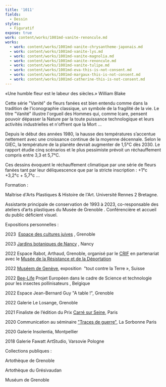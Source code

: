 ```yaml
---
title: '1011'
fields:
  - Dessin
styles:
  - Figuratif
expose: true
work: content/works/1001md-vanite-renoncule.md
works:
  - work: content/works/1001md-vanite-chrysantheme-japonais.md
  - work: content/works/1001md-vanite-lys.md
  - work: content/works/1001md-vanite-magnolia.md
  - work: content/works/1001md-vanite-renoncule.md
  - work: content/works/1001md-vanite-tulipe.md
  - work: content/works/1001md-eva-this-is-not-consent.md
  - work: content/works/1001md-margaux-this-is-not-consent.md
  - work: content/works/1001md-catherine-this-is-not-consent.md
---
```


«Une humble fleur est le labeur des siècles.» William Blake 

Cette série "Vanité" de fleurs fanées est bien entendu comme dans la tradition de l'iconographie classique, un symbole de la fragilité de la vie. Le titre "Vanité" illustre l'orgueil des Hommes qui, comme Icare, pensent pouvoir dépasser la Nature par la toute puissance technologique et leurs activités industrielles et n'offrent que la Mort ...

Depuis le début des années 1980, la hausse des températures s’accentue nettement avec une croissance continue de la moyenne décennale. Selon le GIEC, la température de la planète devrait augmenter de 1,5°C dès 2030. Le rapport étudie cinq scénarios et le plus pessimiste prévoit un réchauffement compris entre 3,3 et 5,7°C.

Ces dessins évoquent le réchauffement climatique par une série de fleurs fanées tant par leur déliquescence que par la stricte inscription : +1°c +3,2°c + 5,7°c ...

Formation :

Maîtrise d'Arts Plastiques & Histoire de l'Art. Université Rennes 2 Bretagne. 

Assistante principale de conservation de 1993 à 2023, co-responsable des ateliers d’arts plastiques du Musée de Grenoble . Conférencière et accueil du public déficient visuel.

Expositions personnelles :

2023  [Espace des cultures juives](https://www.facebook.com/ecjgrenoble) , Grenoble

2023 [Jardins botaniques de Nancy](https://www.jardinbotaniquedenancy.eu/jardin-botanique-jean-marie-pelt/details/news/vanite) , Nancy

2022 Espace Rabot, Arthaud, Grenoble, organisé par le [CRIF](http://www.crif.org/fr/term/515) en partenariat avec le [Musée de la Résistance et de la Déportation](https://musees.isere.fr/musee/musee-de-la-resistance-et-de-la-deportation-de-lisere)

2022 [Muséem de Genève](http://institutions.ville-geneve.ch/fr/mhn/), exposition  "tout contre la Terre », Suisse

2022 [Bee-Life](https://fr.bee-life.eu/) Projet Européen dans le cadre de Science et technologie pour les insectes pollinisateurs , Belgique

2022 Espace Jean-Bernard Guy "A table !", Grenoble  

2022 Galerie Le Losange, Grenoble   

2021 Finaliste de l’édition du Prix [Carré sur Seine](https://carre-sur-seine.com/), Paris  

2020 Communication au séminaire ["Traces de guerre"](https://tracesguerre.hypotheses.org/647), La Sorbonne Paris  

2020 Galerie Insolentia, Montpellier

2018 Galerie Fawatt ArtStudio, Varsovie Pologne

Collections publiques :

Artothèque de Grenoble

Artothèque du Grésivaudan

Muséum de Grenoble

 

 
